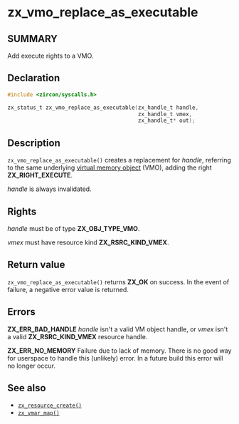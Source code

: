 <!-- Generated by zircon/scripts/update-docs-from-fidl, do not edit! -->
# zx_vmo_replace_as_executable

## SUMMARY

Add execute rights to a VMO.

## Declaration

```c
#include <zircon/syscalls.h>

zx_status_t zx_vmo_replace_as_executable(zx_handle_t handle,
                                         zx_handle_t vmex,
                                         zx_handle_t* out);
```

## Description

`zx_vmo_replace_as_executable()` creates a replacement for *handle*, referring
to the same underlying [virtual memory object](/docs/reference/kernel_objects/vm_object.md) (VMO),
adding the right **ZX_RIGHT_EXECUTE**.

*handle* is always invalidated.

## Rights

*handle* must be of type **ZX_OBJ_TYPE_VMO**.

*vmex* must have resource kind **ZX_RSRC_KIND_VMEX**.

## Return value

`zx_vmo_replace_as_executable()` returns **ZX_OK** on success. In the event
of failure, a negative error value is returned.

## Errors

**ZX_ERR_BAD_HANDLE**  *handle* isn't a valid VM object handle, or
*vmex* isn't a valid **ZX_RSRC_KIND_VMEX** resource handle.

**ZX_ERR_NO_MEMORY**  Failure due to lack of memory.
There is no good way for userspace to handle this (unlikely) error.
In a future build this error will no longer occur.

## See also

 - [`zx_resource_create()`]
 - [`zx_vmar_map()`]

[`zx_resource_create()`]: resource_create.md
[`zx_vmar_map()`]: vmar_map.md

